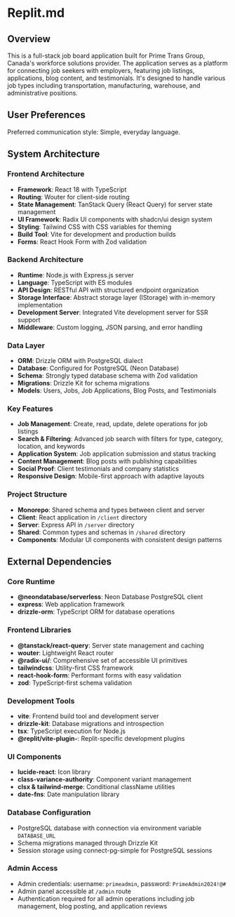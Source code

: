# Replit.md

## Overview

This is a full-stack job board application built for Prime Trans Group, Canada's workforce solutions provider. The application serves as a platform for connecting job seekers with employers, featuring job listings, applications, blog content, and testimonials. It's designed to handle various job types including transportation, manufacturing, warehouse, and administrative positions.

## User Preferences

Preferred communication style: Simple, everyday language.

## System Architecture

### Frontend Architecture
- **Framework**: React 18 with TypeScript
- **Routing**: Wouter for client-side routing
- **State Management**: TanStack Query (React Query) for server state management
- **UI Framework**: Radix UI components with shadcn/ui design system
- **Styling**: Tailwind CSS with CSS variables for theming
- **Build Tool**: Vite for development and production builds
- **Forms**: React Hook Form with Zod validation

### Backend Architecture
- **Runtime**: Node.js with Express.js server
- **Language**: TypeScript with ES modules
- **API Design**: RESTful API with structured endpoint organization
- **Storage Interface**: Abstract storage layer (IStorage) with in-memory implementation
- **Development Server**: Integrated Vite development server for SSR support
- **Middleware**: Custom logging, JSON parsing, and error handling

### Data Layer
- **ORM**: Drizzle ORM with PostgreSQL dialect
- **Database**: Configured for PostgreSQL (Neon Database)
- **Schema**: Strongly typed database schema with Zod validation
- **Migrations**: Drizzle Kit for schema migrations
- **Models**: Users, Jobs, Job Applications, Blog Posts, and Testimonials

### Key Features
- **Job Management**: Create, read, update, delete operations for job listings
- **Search & Filtering**: Advanced job search with filters for type, category, location, and keywords
- **Application System**: Job application submission and status tracking
- **Content Management**: Blog posts with publishing capabilities
- **Social Proof**: Client testimonials and company statistics
- **Responsive Design**: Mobile-first approach with adaptive layouts

### Project Structure
- **Monorepo**: Shared schema and types between client and server
- **Client**: React application in `/client` directory
- **Server**: Express API in `/server` directory  
- **Shared**: Common types and schemas in `/shared` directory
- **Components**: Modular UI components with consistent design patterns

## External Dependencies

### Core Runtime
- **@neondatabase/serverless**: Neon Database PostgreSQL client
- **express**: Web application framework
- **drizzle-orm**: TypeScript ORM for database operations

### Frontend Libraries
- **@tanstack/react-query**: Server state management and caching
- **wouter**: Lightweight React router
- **@radix-ui/**: Comprehensive set of accessible UI primitives
- **tailwindcss**: Utility-first CSS framework
- **react-hook-form**: Performant forms with easy validation
- **zod**: TypeScript-first schema validation

### Development Tools
- **vite**: Frontend build tool and development server
- **drizzle-kit**: Database migrations and introspection
- **tsx**: TypeScript execution for Node.js
- **@replit/vite-plugin-**: Replit-specific development plugins

### UI Components
- **lucide-react**: Icon library
- **class-variance-authority**: Component variant management
- **clsx & tailwind-merge**: Conditional className utilities
- **date-fns**: Date manipulation library

### Database Configuration
- PostgreSQL database with connection via environment variable `DATABASE_URL`
- Schema migrations managed through Drizzle Kit
- Session storage using connect-pg-simple for PostgreSQL sessions

### Admin Access
- Admin credentials: username: `primeadmin`, password: `PrimeAdmin2024!@#`
- Admin panel accessible at `/admin` route
- Authentication required for all admin operations including job management, blog posting, and application reviews